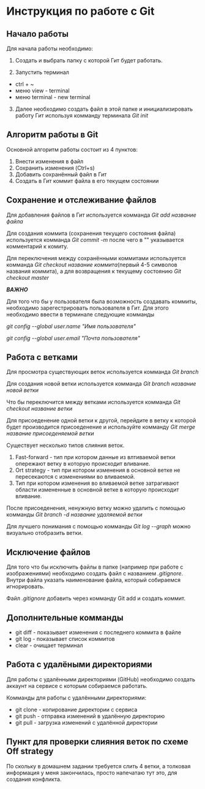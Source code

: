 # Инструкция по работе с Git

## Начало работы

Для начала работы необходимо:
1. Создать и выбрать папку с которой Гит будет работать.

2. Запустить терминал
* ctrl + ~
* меню view - terminal
* меню terminal - new terminal

3. Далее необходимо создать файл в этой папке и инициализировать работу Гит используя комманду терминала *Git init*

## Алгоритм работы в Git

Основной алгоритм работы состоит из 4 пунктов:

1. Внести изменения в файл
2. Сохранить изменения (Ctrl+s)
3. Добавить сохранённый файл в Гит
4. Создать в Гит коммит файла в его текущем состоянии 

## Сохранение и отслеживание файлов

Для добавления файлов в Гит используется комманда *Git add название файла*

Для создания коммита (сохранения текущего состояния файла) используется комманда *Git commit -m* после чего в "" указывается комментарий к комиту.

Для переключения между сохранёнными коммитами используется комманда *Git checkout название коммита*(первый 4-5 символов названия коммита), а для возвращения к текущему состоянию *Git checkout master*

__*ВАЖНО*__

Для того что бы у пользователя была возможность создавать коммиты, необходимо зарегестрировать пользователя в Гит. Для этого необходимо ввести в терминале  следующие комманды 

*git config --global user.name "Имя пользователя"*

*git config --global user.email "Почта пользователя"*

## Работа с ветками 

Для просмотра существующих веток используется комманда *Git branch*

Для создания новой ветки используется комманда *Git branch название новой ветки*

Что бы переключится между ветками используется комманда *Git checkout название ветки*

Для присоеденение одной ветки к другой, перейдите в ветку к которой будет производится присоеденение и используйте комманду *Git merge название присоеденяемой ветки*

Существует несколько типов слияния веток. 

1. Fast-forward - тип при котором данные из влтиваемой ветки опережают ветку в которую происходит вливание.
2. Ort strategy - тип при котором изменения в основной ветке не пересекаются с изменениями во вливаемой.
3. Тип при котором изменения во вливаемой ветке затрагивают области измененные в основной ветке в которую происходит вливание.

После присоеденения, ненужную ветку можно удалить с помощью комманды *Git branch -d название удаляемой ветки*

Для лучшего понимания с помощью комманды *Git log --graph* можно визуально отобразить ветки. 

## Исключение файлов 

Для того что бы исключить файлы в папке (например при работе с изображениями) необходимо создать файл с названием *.gitignore*. Внутри файла указать наименование файла, который собираемся игнорировать. 

Файл *.gitignore* добавить через комманду Git add и создать коммит.

## Дополнительные комманды

* git diff - показывает изменения с последнего коммита в файле 
* git log - показывает список коммитов
* clear - очищает терминал

## Работа с удалёными директориями

Для работы с удалёнными директориями (GitHub) необходимо создать аккаунт на сервисе с которым собираемся работать. 

Комманды для работы с удалёнными директориями:

* git clone - копирование директории с сервиса
* git push - отправка изменений в удалённую директорию 
* git pull - загрузка изменений с удалённой директории

## Пункт для проверки слияния веток по схеме Off strategy

По скольку в домашнем задании требуется слить 4 ветки, а толковая информация у меня закончилась, просто напечатаю тут это, для создания конфликта.